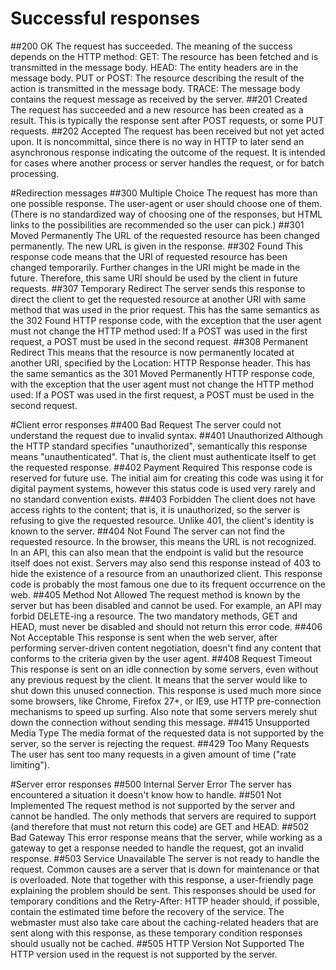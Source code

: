 # Successful responses
##200 OK
The request has succeeded. The meaning of the success depends on the HTTP method:
GET: The resource has been fetched and is transmitted in the message body.
HEAD: The entity headers are in the message body.
PUT or POST: The resource describing the result of the action is transmitted in the message body.
TRACE: The message body contains the request message as received by the server.
##201 Created
The request has succeeded and a new resource has been created as a result. This is typically the response sent after POST requests, or some PUT requests.
##202 Accepted
The request has been received but not yet acted upon. It is noncommittal, since there is no way in HTTP to later send an asynchronous response indicating the outcome of the request. It is intended for cases where another process or server handles the request, or for batch processing.

#Redirection messages
##300 Multiple Choice
The request has more than one possible response. The user-agent or user should choose one of them. (There is no standardized way of choosing one of the responses, but HTML links to the possibilities are recommended so the user can pick.)
##301 Moved Permanently
The URL of the requested resource has been changed permanently. The new URL is given in the response.
##302 Found
This response code means that the URI of requested resource has been changed temporarily. Further changes in the URI might be made in the future. Therefore, this same URI should be used by the client in future requests.
##307 Temporary Redirect
The server sends this response to direct the client to get the requested resource at another URI with same method that was used in the prior request. This has the same semantics as the 302 Found HTTP response code, with the exception that the user agent must not change the HTTP method used: If a POST was used in the first request, a POST must be used in the second request.
##308 Permanent Redirect
This means that the resource is now permanently located at another URI, specified by the Location: HTTP Response header. This has the same semantics as the 301 Moved Permanently HTTP response code, with the exception that the user agent must not change the HTTP method used: If a POST was used in the first request, a POST must be used in the second request.

#Client error responses
##400 Bad Request
The server could not understand the request due to invalid syntax.
##401 Unauthorized
Although the HTTP standard specifies "unauthorized", semantically this response means "unauthenticated". That is, the client must authenticate itself to get the requested response.
##402 Payment Required 
This response code is reserved for future use. The initial aim for creating this code was using it for digital payment systems, however this status code is used very rarely and no standard convention exists.
##403 Forbidden
The client does not have access rights to the content; that is, it is unauthorized, so the server is refusing to give the requested resource. Unlike 401, the client's identity is known to the server.
##404 Not Found
The server can not find the requested resource. In the browser, this means the URL is not recognized. In an API, this can also mean that the endpoint is valid but the resource itself does not exist. Servers may also send this response instead of 403 to hide the existence of a resource from an unauthorized client. This response code is probably the most famous one due to its frequent occurrence on the web.
##405 Method Not Allowed
The request method is known by the server but has been disabled and cannot be used. For example, an API may forbid DELETE-ing a resource. The two mandatory methods, GET and HEAD, must never be disabled and should not return this error code.
##406 Not Acceptable
This response is sent when the web server, after performing server-driven content negotiation, doesn't find any content that conforms to the criteria given by the user agent.
##408 Request Timeout
This response is sent on an idle connection by some servers, even without any previous request by the client. It means that the server would like to shut down this unused connection. This response is used much more since some browsers, like Chrome, Firefox 27+, or IE9, use HTTP pre-connection mechanisms to speed up surfing. Also note that some servers merely shut down the connection without sending this message.
##415 Unsupported Media Type
The media format of the requested data is not supported by the server, so the server is rejecting the request.
##429 Too Many Requests
The user has sent too many requests in a given amount of time ("rate limiting").

#Server error responses
##500 Internal Server Error
The server has encountered a situation it doesn't know how to handle.
##501 Not Implemented
The request method is not supported by the server and cannot be handled. The only methods that servers are required to support (and therefore that must not return this code) are GET and HEAD.
##502 Bad Gateway
This error response means that the server, while working as a gateway to get a response needed to handle the request, got an invalid response.
##503 Service Unavailable
The server is not ready to handle the request. Common causes are a server that is down for maintenance or that is overloaded. Note that together with this response, a user-friendly page explaining the problem should be sent. This responses should be used for temporary conditions and the Retry-After: HTTP header should, if possible, contain the estimated time before the recovery of the service. The webmaster must also take care about the caching-related headers that are sent along with this response, as these temporary condition responses should usually not be cached.
##505 HTTP Version Not Supported
The HTTP version used in the request is not supported by the server.
